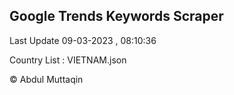

## Google Trends Keywords Scraper 
 
Last Update 09-03-2023 , 08:10:36

Country List :
VIETNAM.json



© Abdul Muttaqin 
